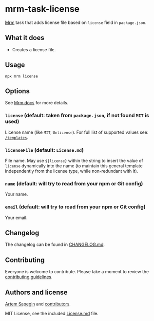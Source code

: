 <!-- License file -->

# mrm-task-license

[Mrm](https://github.com/sapegin/mrm) task that adds license file based on `license` field in `package.json`.

## What it does

- Creates a license file.

## Usage

```
npx mrm license
```

## Options

See [Mrm docs](../../docs/Getting_started.md) for more details.

### `license` (default: taken from `package.json`, if not found `MIT` is used)

License name (like `MIT`, `Unlicense`). For full list of supported values see: [`/templates`](https://github.com/sapegin/mrm/tree/master/packages/mrm-task-license/templates).

### `licenseFile` (default: `License.md`)

File name. May use `${license}` within the string to insert the value of `license` dynamically into the name (to maintain this general template independently from the license type, while non-redundant with it).

### `name` (default: will try to read from your npm or Git config)

Your name.

### `email` (default: will try to read from your npm or Git config)

Your email.

## Changelog

The changelog can be found in [CHANGELOG.md](CHANGELOG.md).

## Contributing

Everyone is welcome to contribute. Please take a moment to review the [contributing guidelines](../../Contributing.md).

## Authors and license

[Artem Sapegin](https://sapegin.me) and [contributors](https://github.com/sapegin/mrm/graphs/contributors).

MIT License, see the included [License.md](License.md) file.

